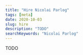 ```yaml
---
title: "Hire Nicolai Parlog"
tags: [meta]
date: 2020-10-03
slug: hire
description: "TODO"
searchKeywords: "Nicolai Parlog"
---
```


TODO

<!--
<div class="alignright">
<p><img src="//blog.codefx.org/wp-content/uploads/nicolai-parlog.png" width="250" alt="Hire Nicolai Parlog" title="Hire Nicolai Parlog"/></p>
<p class="image-credits" style="width:250px;">All Rights reserved by <a href="http://www.my-photographer.com" title="Klaus Mellenthin Photographer">Klaus Mellenthin</a></p>
</div>

You can hire me for in-house trainings, consulting, or helping your company blog get off the ground. Have a look below for details and <a href="mailto:nipa@codefx.org">drop me a line</a> if anything piques your interest.

(Visit <a href="//blog.codefx.org/about-nicolai-parlog/" title="About Nicolai Parlog">my profile</a> if you'd like to get to know me first.)


<h2 id="training">Training</h2>

Want to bring your developers up to speed on a new Java release? Starting with Java 8 and going all the way to 12, I offer in-house trainings on language changes, new and improved APIs, and JVM enhancements (for some of the content, see posts on Java <a href="//blog.codefx.org/tag/java-8">8</a>, <a href="//blog.codefx.org/tag/java-9">9</a>, <a href="//blog.codefx.org/tag/java-10">10</a>, <a href="//blog.codefx.org/tag/java-11">11</a>, <a href="//blog.codefx.org/tag/java-12">12</a>).

Other interesting topics are <a href="//blog.codefx.org/tag/jpms/" title="JPMS on CodeFX">the module system</a> and <a href="//blog.codefx.org/java/java-11-migration-guide/">migration challenges when moving from 8 to 11</a>, including concerns regarding release cadence, licensing, and support. Last, but not least, I offer courses on <a href="//blog.codefx.org/tag/junit-5/" title="JUnit 5 on CodeFX">JUnit 5</a>.

In a mixture of introductory presentations and practical exercises, attendees will understand how to use these technologies, what pitfalls to avoid, and whether it makes sense to introduce them to existing code bases.

&nbsp;

https://twitter.com/_NilsMS/status/1064810334253400064

&nbsp;

<blockquote>Nicolai provided us with deep insights into JUnit 5 in just one day. He is an excellent trainer and we can recommend him to everyone who is eager to learn more about testing their code.

— <a href="https://www.xing.com/profile/Andreas_Wolf329">Andreas Wolf</a>, Development Customer Care at 1&1</blockquote>

&nbsp;

<blockquote>The Java 9 Workshop with Nicolai provides a focused overview of the Java Module System and the new Java 9 features with practical exercises and much additional information. We spent two exciting and busy days with much content which created the desire to discover more!

— <a href="https://twitter.com/patbaumgartner">Patrick Baumgartner</a>, Software Craftsman and Founder of 42talents</blockquote>

&nbsp;

https://twitter.com/ASknarovs/status/864869803298783233


<h2 id="consulting">Consulting</h2>

Are you having trouble with your <a href="//blog.codefx.org/java/java-11-migration-guide">migration to Java 11</a> and beyond? I could help. I can analyze the greatest pitfalls for your project, <a href="//blog.codefx.org/java/planning-your-java-9-update/">develop strategies to evade them</a>, help your developers get the migration going, or even work on it with them.


<h2 id="writing">Writing</h2>

If you need a writer to get your company blog or technical site off the ground, I'd be happy to help you out. I mostly write about Java but that's rather a consequence of prioritization not of interest. I ponder on software development in general and would welcome a possibility to write about language independent topics like code reviews, development culture, documentation, etc.

Having established a couple of blogs (this one, one for the initiative <a href="http://blog.do-foss.de/en/">Do-FOSS</a>, and one for my former employer <a href="http://blog.disy.net/">Disy</a>) and having been the editor for <a href="https://sitepoint.com/java">SitePoint's Java channel</a> I can help you set one up that matches your organization's needs. I can also support you to establish a blogging culture, where ideas flow freely from conception, to drafting, to editing and publication.
-->
